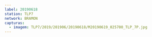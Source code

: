 ```yaml
---
label: 20190618
station: TLP7
network: BRAMON
capturas:
  - imagem: TLP7/2019/201906/20190618/M20190619_025700_TLP_7P.jpg
---
```


